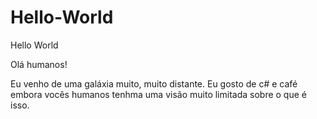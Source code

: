 # Hello-World
Hello World

Olá humanos!

Eu venho de uma galáxia muito, muito distante. Eu gosto de c# e café
embora vocês humanos tenhma uma visão muito limitada sobre o que é isso.
